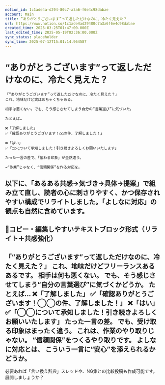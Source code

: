 ```yaml
---
notion_id: 1c1ade4a-d294-80c7-a3a6-f6e4c98dabae
account: Main
title: “ありがとうございます”って返しただけなのに、冷たく見えた？
url: https://www.notion.so/1c1ade4ad29480c7a3a6f6e4c98dabae
created_time: 2025-03-25T01:47:00.000Z
last_edited_time: 2025-05-19T02:36:00.000Z
sync_status: placeholder
sync_time: 2025-07-12T15:01:14.964587
---
```

# “ありがとうございます”って返しただけなのに、冷たく見えた？

```plain text
「“ありがとうございます”って返しただけなのに、冷たく見えた？」
これ、地味だけど実はめちゃくちゃある。

相手は悪くない。でも、そう感じさせてしまう自分の“言葉選び”に気づいた。

たとえば…

❌「了解しました」
✅「確認ありがとうございます！◯◯の件、了解しました！」

❌「はい」
✅「◯◯について承知しました！引き続きよろしくお願いいたします」

たった一言の差で、「伝わる印象」が全然違う。

→“作業”じゃなく、“信頼関係”を作る対応を。
```
以下に、「あるある共感→気づき→具体→提案」で組み立て直し、読者の心に刺さりやすく、かつ保存されやすい構成でリライトしました。「よしなに対応」の観点も自然に含めています。
---
## 📄コピー・編集しやすいテキストブロック形式（リライト＋共感強化）
「“ありがとうございます”って返しただけなのに、冷たく見えた？」
これ、地味だけどフリーランスあるあるです。
相手は何も悪くない。
でも、そう感じさせてしまう“自分の言葉選び”に気づくかどうか。
たとえば…
❌「了解しました」
✅「確認ありがとうございます！◯◯の件、了解しました！」
❌「はい」
✅「◯◯について承知しました！引き続きよろしくお願いいたします」
たった一言の差。
でも、受け取る印象はまったく違う。
これは、作業のやり取りじゃない。
“信頼関係”をつくるやり取りです。
よしなに対応とは、
こういう一言に“安心”を添えられるかどうか。
---
必要あれば「言い換え辞典」スレッドや、NG集との比較投稿も作成可能です。展開しましょうか？